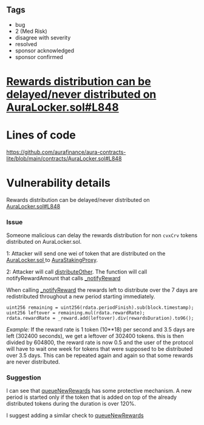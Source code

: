 ## Tags

- bug
- 2 (Med Risk)
- disagree with severity
- resolved
- sponsor acknowledged
- sponsor confirmed

# [Rewards distribution can be delayed/never distributed on AuraLocker.sol#L848](https://github.com/code-423n4/2022-05-aura-findings/issues/1) 

# Lines of code

https://github.com/aurafinance/aura-contracts-lite/blob/main/contracts/AuraLocker.sol#L848


# Vulnerability details



Rewards distribution can be delayed/never distributed on [AuraLocker.sol#L848 ](https://github.com/aurafinance/aura-contracts-lite/blob/main/contracts/AuraLocker.sol#L848)


### Issue

Someone malicious can delay the rewards distribution for non `cvxCrv` tokens distributed on AuraLocker.sol.


1: Attacker will send one wei of token that are distributed on the [AuraLocker.sol ](https://github.com/aurafinance/aura-contracts-lite/blob/main/contracts/AuraLocker.sol) to [AuraStakingProxy](https://github.com/aurafinance/aura-contracts-lite/blob/6d60fca6f821dca1854a538807e7928ee582553a/contracts/AuraStakingProxy.sol).

2: Attacker will call [distributeOther](https://github.com/aurafinance/aura-contracts-lite/blob/6d60fca6f821dca1854a538807e7928ee582553a/contracts/AuraStakingProxy.sol#L203).
The function will call notifyRewardAmount that calls [_notifyReward](https://github.com/aurafinance/aura-contracts-lite/blob/main/contracts/AuraLocker.sol#L860)


When calling [_notifyReward](https://github.com/aurafinance/aura-contracts-lite/blob/main/contracts/AuraLocker.sol#L860) the rewards left to distribute over the 7 days are redistributed throughout a new period starting immediately.

```
uint256 remaining = uint256(rdata.periodFinish).sub(block.timestamp);
uint256 leftover = remaining.mul(rdata.rewardRate);
rdata.rewardRate = _reward.add(leftover).div(rewardsDuration).to96();
```

_Example:_ If the reward rate is 1 token (10**18) per second and 3.5 days are left (302400 seconds), we get a leftover of 302400 tokens. this is then divided by 604800, the reward rate is now 0.5 and the user of the protocol will have to wait one week for tokens that were supposed to be distributed over 3.5 days. This can be repeated again and again so that some rewards are never distributed. 


### Suggestion
I can see that [queueNewRewards](https://github.com/aurafinance/aura-contracts-lite/blob/main/contracts/AuraLocker.sol#L820) has some protective mechanism. A new period is started only if the token that is added on top of the already distributed tokens during the duration is over 120%.

I suggest adding a similar check to [queueNewRewards](https://github.com/aurafinance/aura-contracts-lite/blob/main/contracts/AuraLocker.sol#L820) 

